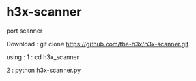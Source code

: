 # h3x-scanner
port scanner 

Download : git clone https://github.com/the-h3x/h3x-scanner.git 

using : 
1 : cd h3x_scanner

2 : python h3x-scanner.py 

